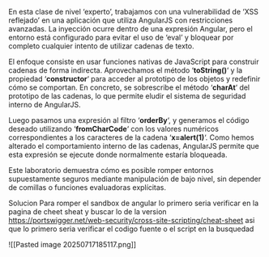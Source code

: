 En esta clase de nivel ‘experto’, trabajamos con una vulnerabilidad de ‘XSS reflejado’ en una aplicación que utiliza AngularJS con restricciones avanzadas. La inyección ocurre dentro de una expresión Angular, pero el entorno está configurado para evitar el uso de ‘eval’ y bloquear por completo cualquier intento de utilizar cadenas de texto.

El enfoque consiste en usar funciones nativas de JavaScript para construir cadenas de forma indirecta. Aprovechamos el método ‘**toString()**‘ y la propiedad ‘**constructor**‘ para acceder al prototipo de los objetos y redefinir cómo se comportan. En concreto, se sobrescribe el método ‘**charAt**‘ del prototipo de las cadenas, lo que permite eludir el sistema de seguridad interno de AngularJS.

Luego pasamos una expresión al filtro ‘**orderBy**‘, y generamos el código deseado utilizando ‘**fromCharCode**‘ con los valores numéricos correspondientes a los caracteres de la cadena ‘**x=alert(1)**‘. Como hemos alterado el comportamiento interno de las cadenas, AngularJS permite que esta expresión se ejecute donde normalmente estaría bloqueada.

Este laboratorio demuestra cómo es posible romper entornos supuestamente seguros mediante manipulación de bajo nivel, sin depender de comillas o funciones evaluadoras explícitas.

Solucion
Para romper el sandbox de angular lo primero seria verificar en la pagina de cheet sheat y buscar lo de la version https://portswigger.net/web-security/cross-site-scripting/cheat-sheet
asi que lo primero seria verificar el codigo fuente o el script en la busquedad 

![[Pasted image 20250717185117.png]]
